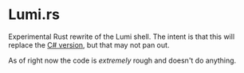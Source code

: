 # Lumi.rs

Experimental Rust rewrite of the Lumi shell. The intent is that this will replace the [C# version](https://github.com/SirTony/Lumi), but that may not pan out.

As of right now the code is _extremely_ rough and doesn't do anything.

